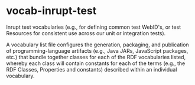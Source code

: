 # vocab-inrupt-test

Inrupt test vocabularies (e.g., for defining common test WebID's, or test
Resources for consistent use across our unit or integration tests). 

A vocabulary list file configures the generation, packaging, and publication
of programming-language artifacts (e.g., Java JARs, JavaScript packages, etc.)
that bundle together classes for each of the RDF vocabularies listed, whereby
each class will contain constants for each of the terms (e.g., the RDF
Classes, Properties and constants) described within an individual vocabulary.
